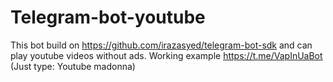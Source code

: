 # Telegram-bot-youtube
This bot build on https://github.com/irazasyed/telegram-bot-sdk and can play youtube videos without ads.
Working example https://t.me/VapInUaBot (Just type: Youtube madonna)

